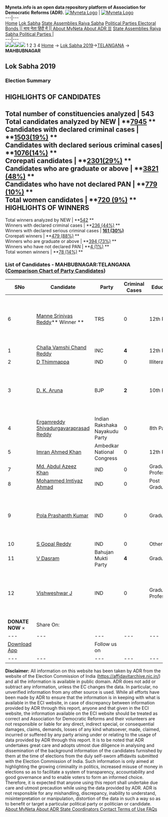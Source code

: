 **Myneta.info is an open data repository platform of Association for Democratic Reforms (ADR).**
[![Myneta Logo](https://www.myneta.info/lib/img/myneta-logo.png)](https://www.myneta.info/) | [![Myneta Logo](https://www.myneta.info/lib/img/adr-logo.png)](https://adrindia.org)  
---|---  
[Home](https://www.myneta.info/) [Lok Sabha](https://www.myneta.info/#ls "Lok Sabha") [ State Assemblies ](https://www.myneta.info/#sa "State Assemblies") [Rajya Sabha](https://www.myneta.info/#rs "Rajya Sabha") [Political Parties ](https://www.myneta.info/party "Political Parties") [ Electoral Bonds ](https://www.myneta.info/electoral_bonds "Electoral Bonds") [ || माय नेता हिंदी में || ](https://translate.google.co.in/translate?prev=hp&hl=en&js=y&u=www.myneta.info&sl=en&tl=hi&history_state0=) [ About MyNeta ](https://adrindia.org/content/about-myneta) [ About ADR ](https://adrindia.org/about-adr/who-we-are) [☰](javascript:void\(0\))
[ State Assemblies ](https://www.myneta.info/#sa "State Assemblies") [ Rajya Sabha ](https://www.myneta.info/#rs "Rajya Sabha") [ Political Parties ](https://www.myneta.info/party "Political Parties")
|   
---|---  
![](https://www.myneta.info/lib/img/banner/banner-1.png)![](https://www.myneta.info/lib/img/banner/banner-2.png)![](https://www.myneta.info/lib/img/banner/banner-3.png)![](https://www.myneta.info/lib/img/banner/banner-4.png)
1  2  3  4 
[Home](https://www.myneta.info/) → [Lok Sabha 2019](https://www.myneta.info/LokSabha2019/)→[TELANGANA](https://www.myneta.info/LokSabha2019/index.php?action=show_constituencies&state_id=69) → **MAHBUBNAGAR**
### 
## Lok Sabha 2019
###  Election Summary 
HIGHLIGHTS OF CANDIDATES  
---  
Total number of constituencies analyzed |  543   
Total candidates analyzed by NEW | **[7945](https://www.myneta.info/LokSabha2019/index.php?action=summary&subAction=candidates_analyzed&sort=candidate#summary) **  
Candidates with declared criminal cases | **[1503(19%)](https://www.myneta.info/LokSabha2019/index.php?action=summary&subAction=crime&sort=candidate#summary) **  
Candidates with declared serious criminal cases| **[1076(14%)](https://www.myneta.info/LokSabha2019/index.php?action=summary&subAction=serious_crime&sort=candidate#summary) **  
Crorepati candidates | **[2301(29%)](https://www.myneta.info/LokSabha2019/index.php?action=summary&subAction=crorepati&sort=candidate#summary) **  
Candidates who are graduate or above | **[3821 (48%)](https://www.myneta.info/LokSabha2019/index.php?action=summary&subAction=education&sort=candidate#summary) **  
Candidates who have not declared PAN | **[779 (10%)](https://www.myneta.info/LokSabha2019/index.php?action=summary&subAction=without_pan&sort=candidate#summary) **  
Total women candidates | **[720 (9%)](https://www.myneta.info/LokSabha2019/index.php?action=summary&subAction=women_candidate&sort=candidate#summary) **  
HIGHLIGHTS OF WINNERS  
---  
Total winners analyzed by NEW | **[542](https://www.myneta.info/LokSabha2019/index.php?action=summary&subAction=winner_analyzed&sort=candidate#summary) **  
Winners with declared criminal cases | **[236 (44%)](https://www.myneta.info/LokSabha2019/index.php?action=summary&subAction=winner_crime&sort=candidate#summary) **  
Winners with declared serious criminal cases | **[161 (30%)](https://www.myneta.info/LokSabha2019/index.php?action=summary&subAction=winner_serious_crime&sort=candidate#summary)**  
Crorepati winners | **[479 (88%)](https://www.myneta.info/LokSabha2019/index.php?action=summary&subAction=winner_crorepati&sort=candidate#summary) **  
Winners who are graduate or above | **[394 (73%)](https://www.myneta.info/LokSabha2019/index.php?action=summary&subAction=winner_education&sort=candidate#summary) **  
Winners who have not declared PAN | **[4 (1%)](https://www.myneta.info/LokSabha2019/index.php?action=summary&subAction=winner_without_pan&sort=candidate#summary) **  
Total women winners | **[78 (14%)](https://www.myneta.info/LokSabha2019/index.php?action=summary&subAction=winner_women&sort=candidate#summary) **  
### List of Candidates - MAHBUBNAGAR:TELANGANA ([Comparison Chart of Party Candidates](https://www.myneta.info/LokSabha2019/comparisonchart.php?constituency_id=858))
SNo | Candidate| Party| Criminal Cases| Education| Age| Total Assets| Liabilities  
---|---|---|---|---|---|---|---  
6  | [Manne Srinivas Reddy](https://www.myneta.info/LokSabha2019/candidate.php?candidate_id=4850)** Winner ** | TRS | 0 | 12th Pass| 60 | ![](https://myneta.info/image_v2.php?myneta_folder=LokSabha2019&candidate_id=4850&col=ta) | ![](https://myneta.info/image_v2.php?myneta_folder=LokSabha2019&candidate_id=4850&col=lia)  
1  | [Challa Vamshi Chand Reddy](https://www.myneta.info/LokSabha2019/candidate.php?candidate_id=4636) | INC | **4** | 12th Pass| 38 | Rs 1,57,59,063 ~ 1 Crore+ | Rs 17,22,846 ~ 17 Lacs+  
2  | [D Thimmappa ](https://www.myneta.info/LokSabha2019/candidate.php?candidate_id=4667) | IND | 0 | Illiterate| 53 | Rs 4,80,000 ~ 4 Lacs+ | Rs 4,00,000 ~ 4 Lacs+  
3  | [D. K. Aruna](https://www.myneta.info/LokSabha2019/candidate.php?candidate_id=6832) | BJP | **2** | 10th Pass| 59 | ![](https://myneta.info/image_v2.php?myneta_folder=LokSabha2019&candidate_id=6832&col=ta) | ![](https://myneta.info/image_v2.php?myneta_folder=LokSabha2019&candidate_id=6832&col=lia)  
4  | [Ergamreddy Shivadurgavaraprasad Reddy](https://www.myneta.info/LokSabha2019/candidate.php?candidate_id=4849) | Indian Rakshaka Nayakudu Party | 0 | 8th Pass| 28 | Rs 6,16,500 ~ 6 Lacs+ | Rs 0 ~   
5  | [Imran Ahmed Khan](https://www.myneta.info/LokSabha2019/candidate.php?candidate_id=6833) | Ambedkar National Congress | 0 | 12th Pass| 47 | Rs 37,47,000 ~ 37 Lacs+ | Rs 4,80,000 ~ 4 Lacs+  
7  | [Md. Abdul Azeez Khan ](https://www.myneta.info/LokSabha2019/candidate.php?candidate_id=4668) | IND | 0 | Graduate Professional| 57 | Rs 56,84,000 ~ 56 Lacs+ | Rs 3,50,000 ~ 3 Lacs+  
8  | [Mohammed Imtiyaz Ahmad](https://www.myneta.info/LokSabha2019/candidate.php?candidate_id=4607) | IND | 0 | Post Graduate| 45 | Rs 66,80,000 ~ 66 Lacs+ | Rs 0 ~   
9  | [Pola Prashanth Kumar](https://www.myneta.info/LokSabha2019/candidate.php?candidate_id=4606) | IND | 0 | Graduate| 36 | ![](https://myneta.info/image_v2.php?myneta_folder=LokSabha2019&candidate_id=4606&col=ta) | ![](https://myneta.info/image_v2.php?myneta_folder=LokSabha2019&candidate_id=4606&col=lia)  
10  | [S Gopal Reddy](https://www.myneta.info/LokSabha2019/candidate.php?candidate_id=4848) | IND | 0 | Others| 47 | Rs 57,10,000 ~ 57 Lacs+ | Rs 99,000 ~ 99 Thou+  
11  | [V Dasram](https://www.myneta.info/LokSabha2019/candidate.php?candidate_id=6834) | Bahujan Mukti Party | **4** | Graduate| 41 | Rs 1,55,89,000 ~ 1 Crore+ | Rs 4,95,000 ~ 4 Lacs+  
12  | [Vishweshwar J](https://www.myneta.info/LokSabha2019/candidate.php?candidate_id=6835) | IND | 0 | Graduate Professional| 40 | ![](https://myneta.info/image_v2.php?myneta_folder=LokSabha2019&candidate_id=6835&col=ta) | ![](https://myneta.info/image_v2.php?myneta_folder=LokSabha2019&candidate_id=6835&col=lia)  
|  **DONATE NOW** × |  Share On:  | [](https://api.whatsapp.com/send?text=https%3A%2F%2Fmyneta.info%2Fpunjab2022%2Findex.php%3Faction%3Dshow_constituencies%26state_id%3D19) | [](https://www.facebook.com/sharer/sharer.php?u=https%3A%2F%2Fmyneta.info%2Fpunjab2022%2Findex.php%3Faction%3Dshow_constituencies%26state_id%3D19) | [](https://twitter.com/share?url=https%3A%2F%2Fmyneta.info%2Fpunjab2022%2Findex.php%3Faction%3Dshow_constituencies%26state_id%3D19)  
---|---|---|---|---  
| [ Download App ](https://play.google.com/store/apps/details?id=com.webrosoft.myneta1&pcampaignid=pcampaignidMKT-Other-global-all-co-prtnr-py-PartBadge-Mar2515-1) | [](https://play.google.com/store/apps/details?id=com.webrosoft.myneta1&pcampaignid=pcampaignidMKT-Other-global-all-co-prtnr-py-PartBadge-Mar2515-1) |  Follow us on  | [](https://www.facebook.com/adrindia.org/) | [](https://twitter.com/adrspeaks) | [](https://groups.google.com/g/national-election-watch?hl=en&pli=1) | [](https://www.instagram.com/adrspeaks/) | [](https://www.youtube.com/user/adrspeaks) | [](https://sharechat.com/profile/adrspeaks)  
---|---|---|---|---|---|---|---|---  
**Disclaimer:** All information on this website has been taken by ADR from the website of the Election Commission of India (https://affidavitarchive.nic.in/) and all the information is available in public domain. ADR does not add or subtract any information, unless the EC changes the data. In particular, no unverified information from any other source is used. While all efforts have been made by ADR to ensure that the information is in keeping with what is available in the ECI website, in case of discrepancy between information provided by ADR through this report, anyone and that given in the ECI website, the information available on the ECI website should be treated as correct and Association for Democratic Reforms and their volunteers are not responsible or liable for any direct, indirect special, or consequential damages, claims, demands, losses of any kind whatsoever, made, claimed, incurred or suffered by any party arising under or relating to the usage of data provided by ADR through this report. It is to be noted that ADR undertakes great care and adopts utmost due diligence in analysing and dissemination of the background information of the candidates furnished by them at the time of elections from the duly self-sworn affidavits submitted with the Election Commission of India. Such information is only aimed at highlighting the growing criminality in politics, increased misuse of money in elections so as to facilitate a system of transparency, accountability and good governance and to enable voters to form an informed choice. Therefore, it is expected that anyone using this report shall undertake due care and utmost precaution while using the data provided by ADR. ADR is not responsible for any mishandling, discrepancy, inability to understand, misinterpretation or manipulation, distortion of the data in such a way so as to benefit or target a particular political party or politician or candidate. 
[ About MyNeta ](https://adrindia.org/content/about-myneta) [ About ADR ](https://adrindia.org/about-adr/who-we-are) [ State Coordinators ](https://adrindia.org/about-adr/state-coordinators) [ Contact ](https://adrindia.org/contact-us) [ Terms of Use ](https://adrindia.org/content/adr-terms-use) [ FAQs ](https://adrindia.org/content/faqs)
